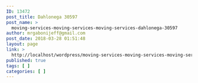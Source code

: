 ```yaml
---
ID: 13472
post_title: Dahlonega 30597
post_name: >
  moving-services-moving-services-moving-services-dahlonega-30597
author: mrgabonijeff@gmail.com
post_date: 2018-03-28 01:51:48
layout: page
link: >
  http://localhost/wordpress/moving-services-moving-services-moving-services-dahlonega-30597/
published: true
tags: [ ]
categories: [ ]
---
```

